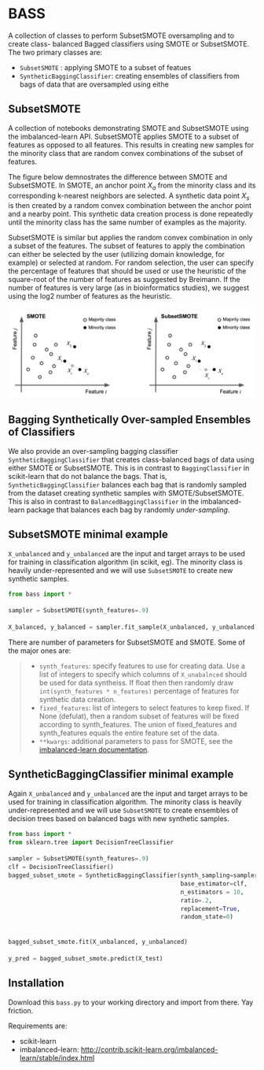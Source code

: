 # BASS

A collection of classes to perform SubsetSMOTE oversampling and to create class- balanced Bagged classifiers using SMOTE or SubsetSMOTE. The two primary classes are:

- `SubsetSMOTE` : applying SMOTE to a subset of featues
- `SyntheticBaggingClassifier`: creating ensembles of classifiers from bags of data that are oversampled using eithe

## SubsetSMOTE

A collection of notebooks demonstrating SMOTE and SubsetSMOTE using the imbalanced-learn API. SubsetSMOTE applies SMOTE to a subset of features as opposed to all features. This results in creating new samples for the minority class that are random convex combinations of the subset of features. 


The figure below demnostrates the difference between SMOTE and SubsetSMOTE. In SMOTE, an anchor point $X_{a}$ from the minority class and its corresponding k-nearest neighbors are selected. A synthetic data point $X_{s}$ is then created by a random convex combination between the anchor point and a nearby point. This synthetic data creation process is done repeatedly until the minority class has the same number of examples as the majority. 

SubsetSMOTE is similar but applies the random convex combination in only a subset of the features. The subset of features to apply the combination can either be selected by the user (utilizing domain knowledge, for example) or selected at random. For random selection, the user can specify the percentage of features that should be used or use the heuristic of the square-root of the number of features as suggested by Breimann. If the number of features is very large (as in bioinformatics studies), we suggest using the log2 number of features as the heuristic.

![](smote-subsetsmote.jpeg)

## Bagging Synthetically Over-sampled Ensembles of Classifiers

We also provide an over-sampling bagging classifier `SyntheticBaggingClassifier` that creates class-balanced bags of data using either SMOTE or SubsetSMOTE. This is in contrast to `BaggingClassifier` in scikit-learn that do not balance the bags. That is, `SyntheticBaggingClassifier` balances each bag that is randomly sampled from the dataset creating synthetic samples with SMOTE/SubsetSMOTE. This is also in contrast to `BalancedBaggingClassifier` in the imbalanced-learn package that balances each bag by randomly *under-sampling*. 

## SubsetSMOTE minimal example

`X_unbalanced` and `y_unbalanced` are the input and target arrays to be used for training in classification algorithm (in scikit, eg). The minority class is heavily under-represented and we will use `SubsetSMOTE` to create new synthetic samples.  

```python
from bass import *

sampler = SubsetSMOTE(synth_features=.9)

X_balanced, y_balanced = sampler.fit_sample(X_unbalanced, y_unbalanced)

```

There are number of parameters for SubsetSMOTE and SMOTE. Some of the major ones are:

> - `synth_features`:  specify features to use for creating data. Use a list of integers to specify which columns of `X_unabalnced` should be used for data syntheiss. If float then then randomly draw `int(synth_features * n_features)` percentage of features for synthetic data creation. 
> - `fixed_features`: list of integers to select features to keep fixed. If None (defulat), then a random subset of features will be fixed according to synth_features. The union of fixed_features and synth_features equals the entire feature set of the data.         
> - `**kwargs`: additional parameters to pass for SMOTE, see the [imbalanced-learn documentation](http://contrib.scikit-learn.org/imbalanced-learn/stable/generated/imblearn.over_sampling.SMOTE.html). 


## SyntheticBaggingClassifier minimal example

Again `X_unbalanced` and `y_unbalanced` are the input and target arrays to be used for training in classification algorithm. The minority class is heavily under-represented and we will use `SubsetSMOTE` to create ensembles of decision trees based on balanced bags with new synthetic samples.  

```python
from bass import *
from sklearn.tree import DecisionTreeClassifier

sampler = SubsetSMOTE(synth_features=.9)
clf = DecisionTreeClassifier()
bagged_subset_smote = SyntheticBaggingClassifier(synth_sampling=sampler,
                                                 base_estimator=clf,
                                                 n_estimators = 10,
                                                 ratio=.2,
                                                 replacement=True,
                                                 random_state=0)


bagged_subset_smote.fit(X_unbalanced, y_unbalanced)

y_pred = bagged_subset_smote.predict(X_test)
```                                                 

## Installation

Download this `bass.py` to your working directory and import from there. Yay friction. 

Requirements are:

- scikit-learn 
- imbalanced-learn: http://contrib.scikit-learn.org/imbalanced-learn/stable/index.html

